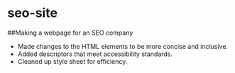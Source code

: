 # seo-site
##Making a webpage for an SEO company
- Made changes to the HTML elements to be more concise and inclusive.
- Added descriptors that meet accessibility standards.
- Cleaned up style sheet for efficiency.
